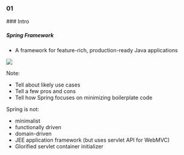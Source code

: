 
<h3 class="chapter-number">01</h3>
### Intro

##### Spring Framework

* A framework for feature-rich, production-ready Java applications

<img src="images/spring_intro.svg" class="medium" />

Note:

- Tell about likely use cases
- Tell a few pros and cons
- Tell how Spring focuses on minimizing boilerplate code

Spring is not:
 - minimalist
 - functionally driven
 - domain-driven
 - JEE application framework (but uses servlet API for WebMVC)
 - Glorified servlet container initializer
   

